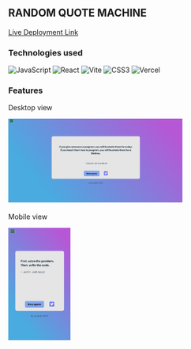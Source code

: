## RANDOM QUOTE MACHINE

[Live Deployment Link](https://random-quote-machine-lac-ten.vercel.app/)


<!-- The project implements a simple game logic where the player needs to roll the dice until all of them have the same value -->

### Technologies used

  ![JavaScript](https://img.shields.io/badge/javascript-%23323330.svg?style=for-the-badge&logo=javascript&logoColor=%23F7DF1E) ![React](https://img.shields.io/badge/react-%2320232a.svg?style=for-the-badge&logo=react&logoColor=%2361DAFB) ![Vite](https://img.shields.io/badge/vite-%23646CFF.svg?style=for-the-badge&logo=vite&logoColor=white) ![CSS3](https://img.shields.io/badge/css3-%231572B6.svg?style=for-the-badge&logo=css3&logoColor=white) ![Vercel](https://img.shields.io/badge/vercel-%23000000.svg?style=for-the-badge&logo=vercel&logoColor=white)
 <br>
 
### Features
Desktop view <br>

<img SRC="https://raw.githubusercontent.com/suongfiori/random-quote-machine/main/src/assets/desktop.png" alt="desktop view" width="70%"> <br><br>
Mobile view <br>

<img src="https://raw.githubusercontent.com/suongfiori/random-quote-machine/main/src/assets/mobile.png" alt="mobile view" width="25%">

